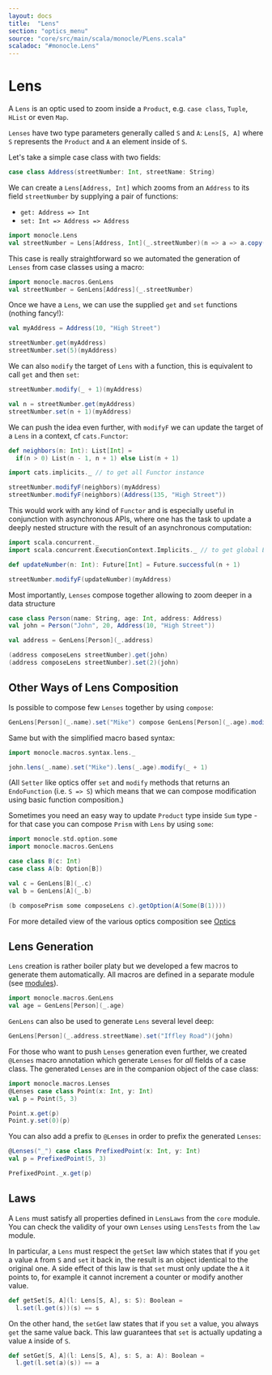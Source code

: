 ```yaml
---
layout: docs
title:  "Lens"
section: "optics_menu"
source: "core/src/main/scala/monocle/PLens.scala"
scaladoc: "#monocle.Lens"
---
```

# Lens

A `Lens` is an optic used to zoom inside a `Product`, e.g. `case class`, `Tuple`, `HList` or even `Map`.

`Lenses` have two type parameters generally called `S` and `A`: `Lens[S, A]` where `S` represents the `Product` and `A` an element inside of `S`.

Let's take a simple case class with two fields:

```scala mdoc:silent
case class Address(streetNumber: Int, streetName: String)
```

We can create a `Lens[Address, Int]` which zooms from an `Address` to its field `streetNumber` by supplying a pair of functions:

*   `get: Address => Int`
*   `set: Int => Address => Address`

```scala mdoc:silent
import monocle.Lens
val streetNumber = Lens[Address, Int](_.streetNumber)(n => a => a.copy(streetNumber = n))
```

This case is really straightforward so we automated the generation of `Lenses` from case classes using a macro:

```scala mdoc:nest:silent
import monocle.macros.GenLens
val streetNumber = GenLens[Address](_.streetNumber)
```

Once we have a `Lens`, we can use the supplied `get` and `set` functions (nothing fancy!):

```scala mdoc
val myAddress = Address(10, "High Street")

streetNumber.get(myAddress)
streetNumber.set(5)(myAddress)
```

We can also `modify` the target of `Lens` with a function, this is equivalent to call `get` and then `set`:

```scala mdoc
streetNumber.modify(_ + 1)(myAddress)

val n = streetNumber.get(myAddress)
streetNumber.set(n + 1)(myAddress)
```

We can push the idea even further, with `modifyF` we can update the target of a `Lens` in a context, cf `cats.Functor`:

```scala mdoc:silent
def neighbors(n: Int): List[Int] =
  if(n > 0) List(n - 1, n + 1) else List(n + 1)

import cats.implicits._ // to get all Functor instance
```

```scala mdoc
streetNumber.modifyF(neighbors)(myAddress)
streetNumber.modifyF(neighbors)(Address(135, "High Street"))
```

This would work with any kind of `Functor` and is especially useful in conjunction with asynchronous APIs, 
where one has the task to update a deeply nested structure with the result of an asynchronous computation:

```scala mdoc:silent
import scala.concurrent._
import scala.concurrent.ExecutionContext.Implicits._ // to get global ExecutionContext

def updateNumber(n: Int): Future[Int] = Future.successful(n + 1)
```

```scala mdoc
streetNumber.modifyF(updateNumber)(myAddress)
```

Most importantly, `Lenses` compose together allowing to zoom deeper in a data structure

```scala mdoc:nest:silent
case class Person(name: String, age: Int, address: Address)
val john = Person("John", 20, Address(10, "High Street"))

val address = GenLens[Person](_.address)
```

```scala mdoc
(address composeLens streetNumber).get(john)
(address composeLens streetNumber).set(2)(john)
```

## Other Ways of Lens Composition

Is possible to compose few `Lenses` together by using `compose`:

```scala mdoc:silent
GenLens[Person](_.name).set("Mike") compose GenLens[Person](_.age).modify(_ + 1)
```

Same but with the simplified macro based syntax:

```scala mdoc:silent
import monocle.macros.syntax.lens._

john.lens(_.name).set("Mike").lens(_.age).modify(_ + 1)
```

(All `Setter` like optics offer `set` and `modify` methods that returns an `EndoFunction` (i.e. `S => S`) which means that we can compose modification using basic function composition.)

Sometimes you need an easy way to update `Product` type inside
`Sum` type - for that case you can compose `Prism` with `Lens` by using `some`:

```scala mdoc
import monocle.std.option.some
import monocle.macros.GenLens

case class B(c: Int)
case class A(b: Option[B])

val c = GenLens[B](_.c)
val b = GenLens[A](_.b)

(b composePrism some composeLens c).getOption(A(Some(B(1))))
```

For more detailed view of the various optics composition see [Optics](../optics.html)

## Lens Generation

`Lens` creation is rather boiler platy but we developed a few macros to generate them automatically. All macros
are defined in a separate module (see [modules](../modules.html)).

```scala mdoc:silent
import monocle.macros.GenLens
val age = GenLens[Person](_.age)
```

`GenLens` can also be used to generate `Lens` several level deep:

```scala mdoc
GenLens[Person](_.address.streetName).set("Iffley Road")(john)
```

For those who want to push `Lenses` generation even further, we created `@Lenses` macro annotation which generate
`Lenses` for *all* fields of a case class. The generated `Lenses` are in the companion object of the case class:

```scala mdoc:silent
import monocle.macros.Lenses
@Lenses case class Point(x: Int, y: Int)
val p = Point(5, 3)
```

```scala mdoc
Point.x.get(p)
Point.y.set(0)(p)
```

You can also add a prefix to `@Lenses` in order to prefix the generated `Lenses`: 

```scala mdoc:nest:silent
@Lenses("_") case class PrefixedPoint(x: Int, y: Int)
val p = PrefixedPoint(5, 3)
```

```scala mdoc
PrefixedPoint._x.get(p)
```

## Laws

A `Lens` must satisfy all properties defined in `LensLaws` from the `core` module.
You can check the validity of your own `Lenses` using `LensTests` from the `law` module.

In particular, a `Lens` must respect the `getSet` law which states that if you `get` a value `A` from `S` and 
`set` it back in, the result is an object identical to the original one. A side effect of this law is that `set` 
must only update the `A` it points to, for example it cannot increment a counter or modify another value.

```scala mdoc:silent
def getSet[S, A](l: Lens[S, A], s: S): Boolean =
  l.set(l.get(s))(s) == s
```

On the other hand, the `setGet` law states that if you `set` a value, you always `get` the same value back. 
This law guarantees that `set` is actually updating a value `A` inside of `S`.

```scala mdoc:silent
def setGet[S, A](l: Lens[S, A], s: S, a: A): Boolean =
  l.get(l.set(a)(s)) == a
```
